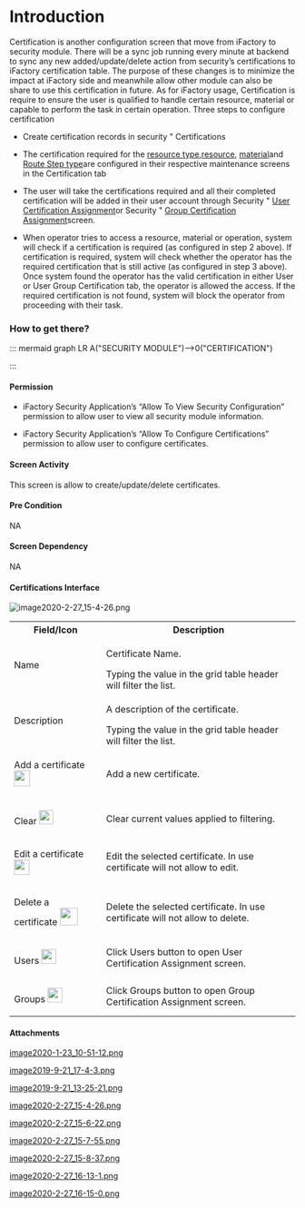# Introduction

Certification is another configuration screen that move from iFactory to security module. There will be a sync job running every minute at backend to sync any new added/update/delete action from security’s certifications to iFactory certification table. The purpose of these changes is to minimize the impact at iFactory side and meanwhile allow other module can also be share to use this certification in future.
As for iFactory usage, Certification is require to ensure the user is qualified to handle certain resource, material or capable to perform the task in certain operation.
Three steps to configure certification

- Create certification records in security " Certifications

- The certification required for the
[resource type,](/iFactory-JGP-MES/iFactory-JGP-MES-Home/iFactory-JGP-MS/CONTENT/Resource/Resources-Maintenance/Resource-Type.md)[resource](/iFactory-JGP-MES/iFactory-JGP-MES-Home/iFactory-JGP-MS/CONTENT/Resource/Resources-Maintenance.md), [material](/iFactory-JGP-MES/iFactory-JGP-MES-Home/iFactory-JGP-MS/CONTENT/Product/Material.md)and [Route Step type](/iFactory-JGP-MES/iFactory-JGP-MES-Home/iFactory-JGP-MS/CONTENT/Routing/Route-Step-Type.md)are configured in their respective maintenance screens in the Certification tab
- The user will take the certifications required and all their completed certification will be added in their user account through Security "
[User Certification Assignment](/iFactory-JGP-MES/iFactory-JGP-MES-Home/iFactory-JGP-MS/Security-and-App-Configuration/Certifications/User-Certification-Assignment.md)or Security " [Group Certification Assignment](/iFactory-JGP-MES/iFactory-JGP-MES-Home/iFactory-JGP-MS/Security-and-App-Configuration/Certifications/Group-Certification-Assignment.md)screen.
- When operator tries to access a resource, material or operation, system will check if a certification is required (as configured in step 2 above). If certification is required, system will check whether the operator has the required certification that is still active (as configured in step 3 above). Once system found the operator has the valid certification in either User or User Group Certification tab, the operator is allowed the access. If the required certification is not found, system will block the operator from proceeding with their task.


### **How to get there?** 



::: mermaid
graph LR
A("SECURITY MODULE")-->0("CERTIFICATION")

:::


#### Permission



- iFactory Security Application’s “Allow To View Security Configuration” permission to allow user to view all security module information.

- iFactory Security Application’s “Allow To Configure Certifications” permission to allow user to configure certificates.


#### Screen Activity


This screen is allow to create/update/delete certificates.


#### Pre Condition


NA


#### Screen Dependency


NA


#### Certifications Interface


![image2020-2-27_15-4-26.png](/.attachments/66093508.png)


<table class="confluenceTable"><colgroup><col /><col /></colgroup><tbody><tr><th class="confluenceTh">Field/Icon</th><th class="confluenceTh">Description</th></tr><tr><td class="confluenceTd">Name</td><td class="confluenceTd"><p>Certificate Name.</p>Typing the value in the grid table header will filter the list.</td></tr><tr><td class="confluenceTd">Description</td><td class="confluenceTd"><p>A description of the certificate.</p>Typing the value in the grid table header will filter the list.</td></tr><tr><td colspan="1" class="confluenceTd"><div class="content-wrapper"><p>Add a certificate <span class="confluence-embedded-file-wrapper confluence-embedded-manual-size"><img class="confluence-embedded-image confluence-thumbnail" height="28" src="https://dev.azure.com/jblprd/Production%20Systems-JGP/_apis/git/repositories/wiki-JGP iFactory/items?path=/.attachments/66093509.png&$format=octetStream" data-image-src="https://dev.azure.com/jblprd/Production%20Systems-JGP/_apis/git/repositories/wiki-JGP iFactory/items?path=/.attachments/66093509.png&$format=octetStream" data-unresolved-comment-count="0" data-linked-resource-id="66093509" data-linked-resource-version="1" data-linked-resource-type="attachment" data-linked-resource-default-alias="image2020-2-27-15-6-22.png" data-base-url="http://usplnd0wiki01:8090" data-linked-resource-content-type="image/png" data-linked-resource-container-id="66093503" data-linked-resource-container-version="5" /></span> </p></div></td><td colspan="1" class="confluenceTd">Add a new certificate.</td></tr><tr><td class="confluenceTd"><div class="content-wrapper"><p>Clear <span class="confluence-embedded-file-wrapper confluence-embedded-manual-size"><img class="confluence-embedded-image confluence-thumbnail confluence-external-resource" width="25" src="attachments/thumbnails/57639258/57639262" data-image-src="http://usplnd0wiki01:8090/download/thumbnails/57639258/image2019-9-21-13-31-3.png?version=1&modificationDate=1569043863991&api=v2" /></span> </p></div></td><td class="confluenceTd">Clear current values applied to filtering.</td></tr><tr><td colspan="1" class="confluenceTd"><div class="content-wrapper"><p>Edit a certificate <span class="confluence-embedded-file-wrapper confluence-embedded-manual-size"><img class="confluence-embedded-image confluence-thumbnail" height="27" src="https://dev.azure.com/jblprd/Production%20Systems-JGP/_apis/git/repositories/wiki-JGP iFactory/items?path=/.attachments/66093510.png&$format=octetStream" data-image-src="https://dev.azure.com/jblprd/Production%20Systems-JGP/_apis/git/repositories/wiki-JGP iFactory/items?path=/.attachments/66093510.png&$format=octetStream" data-unresolved-comment-count="0" data-linked-resource-id="66093510" data-linked-resource-version="1" data-linked-resource-type="attachment" data-linked-resource-default-alias="image2020-2-27-15-7-55.png" data-base-url="http://usplnd0wiki01:8090" data-linked-resource-content-type="image/png" data-linked-resource-container-id="66093503" data-linked-resource-container-version="5" /></span></p></div></td><td colspan="1" class="confluenceTd">Edit the selected certificate. In use certificate will not allow to edit.</td></tr><tr><td colspan="1" class="confluenceTd"><div class="content-wrapper"><p>Delete a certificate <span class="confluence-embedded-file-wrapper confluence-embedded-manual-size"><img class="confluence-embedded-image confluence-thumbnail" height="31" src="https://dev.azure.com/jblprd/Production%20Systems-JGP/_apis/git/repositories/wiki-JGP iFactory/items?path=/.attachments/66093511.png&$format=octetStream" data-image-src="https://dev.azure.com/jblprd/Production%20Systems-JGP/_apis/git/repositories/wiki-JGP iFactory/items?path=/.attachments/66093511.png&$format=octetStream" data-unresolved-comment-count="0" data-linked-resource-id="66093511" data-linked-resource-version="1" data-linked-resource-type="attachment" data-linked-resource-default-alias="image2020-2-27-15-8-37.png" data-base-url="http://usplnd0wiki01:8090" data-linked-resource-content-type="image/png" data-linked-resource-container-id="66093503" data-linked-resource-container-version="5" /></span></p></div></td><td colspan="1" class="confluenceTd">Delete the selected certificate. In use certificate will not allow to delete.</td></tr><tr><td colspan="1" class="confluenceTd"><div class="content-wrapper"><p>Users <span class="confluence-embedded-file-wrapper confluence-embedded-manual-size"><img class="confluence-embedded-image confluence-thumbnail" height="26" src="https://dev.azure.com/jblprd/Production%20Systems-JGP/_apis/git/repositories/wiki-JGP iFactory/items?path=/.attachments/66093541.png&$format=octetStream" data-image-src="https://dev.azure.com/jblprd/Production%20Systems-JGP/_apis/git/repositories/wiki-JGP iFactory/items?path=/.attachments/66093541.png&$format=octetStream" data-unresolved-comment-count="0" data-linked-resource-id="66093541" data-linked-resource-version="1" data-linked-resource-type="attachment" data-linked-resource-default-alias="image2020-2-27-16-13-1.png" data-base-url="http://usplnd0wiki01:8090" data-linked-resource-content-type="image/png" data-linked-resource-container-id="66093503" data-linked-resource-container-version="5" /></span></p></div></td><td colspan="1" class="confluenceTd">Click Users button to open User Certification Assignment screen.</td></tr><tr><td colspan="1" class="confluenceTd"><div class="content-wrapper"><p>Groups <span class="confluence-embedded-file-wrapper confluence-embedded-manual-size"><img class="confluence-embedded-image confluence-thumbnail" height="26" src="https://dev.azure.com/jblprd/Production%20Systems-JGP/_apis/git/repositories/wiki-JGP iFactory/items?path=/.attachments/66093542.png&$format=octetStream" data-image-src="https://dev.azure.com/jblprd/Production%20Systems-JGP/_apis/git/repositories/wiki-JGP iFactory/items?path=/.attachments/66093542.png&$format=octetStream" data-unresolved-comment-count="0" data-linked-resource-id="66093542" data-linked-resource-version="1" data-linked-resource-type="attachment" data-linked-resource-default-alias="image2020-2-27-16-15-0.png" data-base-url="http://usplnd0wiki01:8090" data-linked-resource-content-type="image/png" data-linked-resource-container-id="66093503" data-linked-resource-container-version="5" /></span></p></div></td><td colspan="1" class="confluenceTd">Click Groups button to open Group Certification Assignment screen.</td></tr></tbody></table>



#### Attachments

[image2020-1-23_10-51-12.png](/.attachments/66093504.png)
[image2019-9-21_17-4-3.png](/.attachments/66093505.png)
[image2019-9-21_13-25-21.png](/.attachments/66093506.png)
[image2020-2-27_15-4-26.png](/.attachments/66093508.png)
[image2020-2-27_15-6-22.png](/.attachments/66093509.png)
[image2020-2-27_15-7-55.png](/.attachments/66093510.png)
[image2020-2-27_15-8-37.png](/.attachments/66093511.png)
[image2020-2-27_16-13-1.png](/.attachments/66093541.png)
[image2020-2-27_16-15-0.png](/.attachments/66093542.png)
